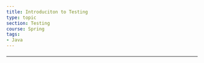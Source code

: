 ```yaml
---
title: Introduciton to Testing
type: topic
section: Testing
course: Spring
tags:
- Java
---
```

#### 






---